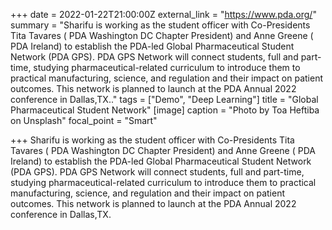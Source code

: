 +++
date = 2022-01-22T21:00:00Z
external_link = "https://www.pda.org/"
summary = "Sharifu is working as the student officer  with Co-Presidents Tita Tavares ( PDA Washington DC Chapter President)  and Anne Greene ( PDA Ireland) to establish the PDA-led Global Pharmaceutical Student Network (PDA GPS). PDA GPS Network will  connect students, full and part-time, studying pharmaceutical-related curriculum to introduce them to practical manufacturing, science, and regulation and their impact on patient outcomes.  This network is planned to launch at the PDA Annual 2022 conference in Dallas,TX.."
tags = ["Demo", "Deep Learning"]
title = "Global Pharmaceutical Student Network"
[image]
caption = "Photo by Toa Heftiba on Unsplash"
focal_point = "Smart"

+++
Sharifu is working as the student officer with Co-Presidents Tita Tavares ( PDA Washington DC Chapter President) and Anne Greene ( PDA Ireland) to establish the PDA-led Global Pharmaceutical Student Network (PDA GPS). PDA GPS Network will connect students, full and part-time, studying pharmaceutical-related curriculum to introduce them to practical manufacturing, science, and regulation and their impact on patient outcomes. This network is planned to launch at the PDA Annual 2022 conference in Dallas,TX. 